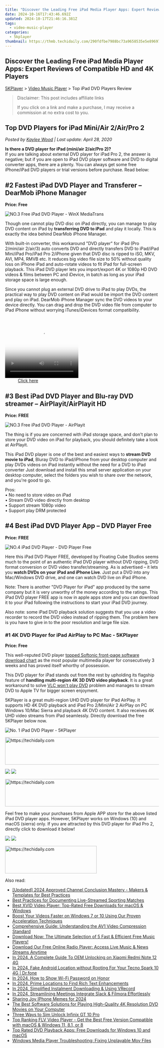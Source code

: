 ```yaml
---
title: "Discover the Leading Free iPad Media Player Apps: Expert Reviews of Compatible HD and 4K Players"
date: 2024-10-16T17:43:46.692Z
updated: 2024-10-17T21:46:16.381Z
tags:
  - video-music-player
categories:
  - 5kplayer
thumbnail: https://thmb.techidaily.com/290fdfbe7988bc73a9658535e5e89697be7bda898900fabab3b9425630194609.jpg
---
```


## Discover the Leading Free iPad Media Player Apps: Expert Reviews of Compatible HD and 4K Players

[5KPlayer](https://tools.techidaily.com/5kplayer/products/) \> [Video Music Player](https://tools.techidaily.com/5kplayer/video-music-player/) \> Top iPad DVD Players Review

>  Disclaimer: This post includes affiliate links
>
>  If you click on a link and make a purchase, I may receive a commission at no extra cost to you.
>

## Top DVD Players for iPad Mini/Air 2/Air/Pro 2

 _Posted by [Kaylee Wood](https://www.quora.com/profile/Amanda-Hu-21) | Last update: April 28, 2020_

**Is there a DVD player for iPad (mini/air 2/air/Pro 2)?**  
If you are talking about external DVD player for iPad Pro 2, the answer is negative; but if you are open to iPad DVD player software and DVD to digital converter apps, there are a plenty. You can always get some free iPhone/iPad DVD players or trial versions before purchase. Read below:

## #2 Fastest iPad DVD Player and Transferer – DearMob iPhone Manager

**Price: Free**

![NO.3 Free iPad DVD Player - WinX MediaTrans](https://www.5kplayer.com/video-music-player/../seopic/212.png) 

Though one cannot play DVD disc on iPad directly, you can manage to play DVD content on iPad by **transferring DVD to iPad** and play it locally. This is exactly the idea behind DearMob iPhone Manager.

With built-in converter, this workaround "DVD player" for iPad (Pro 2/mini/air 2/air/3) auto converts DVD and directly transfers DVD to iPad/iPad Mini/iPad Pro/iPad Pro 2/iPhone given that DVD disc is ripped to iSO, MKV, AVI, MP4, RMVB etc. It reduces big video file size to 50% without quality loss on iPhone iPad and auto-rotate videos to fit iPad for full-screen playback. This iPad DVD player lets you import/export 4K or 1080p HD DVD videos & films between PC and iDevice, in batch as long as your iPad storage space is large enough.

Since you cannot plug an external DVD drive to iPad to play DVDs, the practical way to play DVD content on iPad would be import the DVD content and play on iPad. DearMob iPhone Manager sync the DVD videos to your device directly. You can drag and drop the DVD video file from computer to iPad iPhone without worrying iTunes/iDevices format compatibility.

<!-- affiliate ads begin -->
<span id="1912746">
					<video width="240" height="200" style="cursor:pointer"
           poster="//a.impactradius-go.com/display-clicktoplayimage/1912746.png"
           onclick="if(!this.playClicked){this.play();this.setAttribute('controls',true);this.playClicked=true;}">
	   <source src="//a.impactradius-go.com/display-ad/20231-1912746">
	   <img src="//a.impactradius-go.com/display-clicktoplayimage/1912746.png" style="border: none; height: 100%; width: 100%; object-fit: contain">
	</video>
	<div style="width:150px;text-align:center"><a href="javascript:window.open(decodeURIComponent('https%3A%2F%2Fmindmanager.sjv.io%2Fc%2F5597632%2F1912746%2F20231'), '_blank');void(0);">Click here</a></div>
</span>
<img height="0" width="0" src="https://imp.pxf.io/i/5597632/1912746/20231" style="position:absolute;visibility:hidden;" border="0" />
<!-- affiliate ads end -->

## #3 Best iPad DVD Player and Blu-ray DVD streamer – AirPlayit/AirPlayit HD

**Price: FREE**

![NO.3 Free iPad DVD Player - AirPlayit](https://www.5kplayer.com/video-music-player/img/ipad-dvd-player-2.jpg) 

The thing is if you are concerned with iPad storage space, and don't plan to store your DVD video on iPad for playback, you should definitely take a look at AirPlayit. 

This iPad DVD player is one of the best and easiest ways to **stream DVD movie to iPad**, Bluray DVD to iPad/iPhone from your desktop computer and play DVDs videos on iPad instantly without the need for a DVD to iPad converter Just download and install this small server application on your desktop computer, select the folders you wish to share over the network, and you're good to go. 

Pros:  
• No need to store video on iPad  
• Stream DVD video directly from desktop  
• Support stream 1080p video  
• Support play DRM protected

## #4 Best iPad DVD Player App – DVD Player Free

**Price: FREE**

![NO.4 iPad DVD Player - DVD Player Free](https://www.5kplayer.com/video-music-player/img/ipad-dvd-player-3.jpg) 

Here this iPad DVD Player FREE, developed by Floating Cube Studios seems much to the point of an authentic iPad DVD player without DVD ripping, DVD format conversion or DVD video transfer/streaming. As is advertised – it lets you **watch DVDs on your iPad and iPhone Live**. Just put a DVD into any Mac/Windows DVD drive, and one can watch DVD live on iPad iPhone. 

Note: There is another "DVD Player for iPad" app produced by the same company but it is very unworthy of the money according to the ratings. This iPad DVD player FREE app is now in apple apps store and you can download it to your iPad following the instructions to start your iPad DVD journey. 

Also note: some iPad DVD playback solution suggests that you use a video recorder to record the DVD video instead of ripping them. The problem here is you have to give in to the poor resolution and large file size.

### #1 4K DVD Player for iPad AirPlay to PC Mac - 5KPlayer

**Price: Free**

This well-reputed DVD player [topped Softonic front-page software download chart](https://tools.techidaily.com/5kplayer/products/) as the most popular multimedia player for consecutively 3 weeks and has proved itself whorthy of possession.

This DVD player for iPad stands out from the rest by upholding its flagship feature of **handling multi-region 4K 3D DVD video playback**. It is a great workaround to solve [VLC won't play DVD](https://tools.techidaily.com/5kplayer/video-music-player/) problem and manages to stream DVD to Apple TV for bigger screen enjoyment. 

5KPlayer is a great multi-region UHD DVD player for iPad AirPlay. It supports HD 4K DVD playback and iPad Pro 2/Mini/Air 2 AirPlay on PC Windows 10/Mac Sierra and playback 4K DVD content. It also receives 4K UHD video streams from iPad seamlessly. Directly download the free 5KPlayer below now.

![No. 1 iPad DVD Player - 5KPlayer](https://www.5kplayer.com/video-music-player/../youtube-download/img/5kp-bluray.png) 

<!-- affiliate ads begin -->
<a href="https://aligracehair.sjv.io/c/5597632/1918719/19272" target="_top" id="1918719">
  <img src="//a.impactradius-go.com/display-ad/19272-1918719" border="0" alt="https://techidaily.com" width="728" height="90"/>
</a>
<img height="0" width="0" src="https://aligracehair.sjv.io/i/5597632/1918719/19272" style="position:absolute;visibility:hidden;" border="0" />
<!-- affiliate ads end -->

[![](https://www.5kplayer.com/video-music-player/../button/freedownwhitewin.png)](https://tools.techidaily.com/5kplayer/products/) [![](https://www.5kplayer.com/video-music-player/../button/freedownbackmac.png)](https://tools.techidaily.com/5kplayer/products/) 

<!-- affiliate ads begin -->
<a href="https://appsumo.8odi.net/c/5597632/2144276/7443" target="_top" id="2144276">
  <img src="//a.impactradius-go.com/display-ad/7443-2144276" border="0" alt="https://techidaily.com" width="728" height="90"/>
</a>
<img height="0" width="0" src="https://appsumo.8odi.net/i/5597632/2144276/7443" style="position:absolute;visibility:hidden;" border="0" />
<!-- affiliate ads end -->

Feel free to make your purchases from Apple APP store for the above listed iPad DVD player apps. However, 5KPlayer works on Windows (10) and macOS (sierra) only. If you are attracted by this DVD player for iPad Pro 2, directly click to download it below!

[![](https://www.5kplayer.com/video-music-player/../button/freedownwhitewin.png)](https://tools.techidaily.com/5kplayer/products/) [![](https://www.5kplayer.com/video-music-player/../button/freedownbackmac.png)](https://tools.techidaily.com/5kplayer/products/)

<!-- affiliate ads begin -->
<a href="https://aligracehair.sjv.io/c/5597632/2135413/19272" target="_top" id="2135413">
  <img src="//a.impactradius-go.com/display-ad/19272-2135413" border="0" alt="https://techidaily.com" width="300" height="90"/>
</a>
<img height="0" width="0" src="https://aligracehair.sjv.io/i/5597632/2135413/19272" style="position:absolute;visibility:hidden;" border="0" />
<!-- affiliate ads end -->

<ins class="adsbygoogle"
     style="display:block"
     data-ad-format="autorelaxed"
     data-ad-client="ca-pub-7571918770474297"
     data-ad-slot="1223367746"></ins>

<ins class="adsbygoogle"
     style="display:block"
     data-ad-client="ca-pub-7571918770474297"
     data-ad-slot="8358498916"
     data-ad-format="auto"
     data-full-width-responsive="true"></ins>

<span class="atpl-alsoreadstyle">Also read:</span>
<div><ul>
<li><a href="https://facebook-record-videos.techidaily.com/updated-2024-approved-channel-conclusion-mastery-makers-and-templates-for-best-practices/"><u>[Updated] 2024 Approved Channel Conclusion Mastery - Makers & Templates for Best Practices</u></a></li>
<li><a href="https://desktop-recording.techidaily.com/best-practices-for-documenting-live-streamed-sporting-matches/"><u>Best Practices for Documenting Live-Streamed Sporting Matches</u></a></li>
<li><a href="https://video-ai-editor.techidaily.com/best-xvid-video-player-top-rated-free-downloads-for-macos-and-windows/"><u>Best XVID Video Player: Top-Rated Free Downloads for macOS & Windows</u></a></li>
<li><a href="https://video-ai-editor.techidaily.com/boost-your-videos-faster-on-windows-7-or-10-using-our-proven-acceleration-techniques/"><u>Boost Your Videos Faster on Windows 7 or 10 Using Our Proven Acceleration Techniques</u></a></li>
<li><a href="https://video-ai-editor.techidaily.com/comprehensive-guide-understanding-the-av1-video-compression-standard/"><u>Comprehensive Guide: Understanding the AV1 Video Compression Standard</u></a></li>
<li><a href="https://video-ai-editor.techidaily.com/download-now-the-ultimate-selection-of-5-fast-and-efficient-free-music-players/"><u>Download Now: The Ultimate Selection of 5 Fast & Efficient Free Music Players!</u></a></li>
<li><a href="https://video-ai-editor.techidaily.com/download-our-free-online-radio-player-access-live-music-and-news-streams-anytime/"><u>Download Our Free Online Radio Player: Access Live Music & News Streams Anytime</u></a></li>
<li><a href="https://unlock-android.techidaily.com/in-2024-a-complete-guide-to-oem-unlocking-on-xiaomi-redmi-note-12-4g-by-drfone-android/"><u>In 2024, A Complete Guide To OEM Unlocking on Xiaomi Redmi Note 12 4G</u></a></li>
<li><a href="https://android-location.techidaily.com/in-2024-fake-android-location-without-rooting-for-your-tecno-spark-10-4g-drfone-by-drfone-virtual/"><u>In 2024, Fake Android Location without Rooting For Your Tecno Spark 10 4G | Dr.fone</u></a></li>
<li><a href="https://unlock-android.techidaily.com/in-2024-how-to-show-wi-fi-password-on-honor-by-drfone-android/"><u>In 2024, How to Show Wi-Fi Password on Honor</u></a></li>
<li><a href="https://extra-guidance.techidaily.com/in-2024-prime-locations-to-find-rich-text-enhancements/"><u>In 2024, Prime Locations to Find Rich Text Enhancements</u></a></li>
<li><a href="https://screen-mirroring-recording.techidaily.com/in-2024-simplified-instalment-downloading-and-using-vrecord/"><u>In 2024, Simplified Instalment Downloading & Using VRecord</u></a></li>
<li><a href="https://screen-recording.techidaily.com/in-2024-streamlining-meetings-integrate-slack-and-filmora-effortlessly/"><u>In 2024, Streamlining Meetings Integrate Slack & Filmora Effortlessly</u></a></li>
<li><a href="https://extra-support.techidaily.com/sharing-joy-iphone-memes-for-2024/"><u>Sharing Joy IPhone Memes for 2024</u></a></li>
<li><a href="https://video-ai-editor.techidaily.com/the-best-software-solutions-for-playing-high-quality-4k-resolution-dvd-movies-on-your-computer/"><u>The Best Software Solutions for Playing High-Quality 4K Resolution DVD Movies on Your Computer</u></a></li>
<li><a href="https://sim-unlock.techidaily.com/three-ways-to-sim-unlock-infinix-gt-10-pro-by-drfone-android/"><u>Three Ways to Sim Unlock Infinix GT 10 Pro</u></a></li>
<li><a href="https://video-ai-editor.techidaily.com/top-ranking-flv-video-player-get-the-best-free-version-compatible-with-macos-and-windows-11-81-or-8/"><u>Top Ranking FLV Video Player - Get the Best Free Version Compatible with macOS & Windows 11, 8.1, or 8</u></a></li>
<li><a href="https://video-ai-editor.techidaily.com/top-rated-dvd-playback-apps-free-downloads-for-windows-10-and-macos/"><u>Top Rated DVD Playback Apps: Free Downloads for Windows 10 and macOS</u></a></li>
<li><a href="https://video-ai-editor.techidaily.com/windows-media-player-troubleshooting-fixing-unplayable-mov-files/"><u>Windows Media Player Troubleshooting: Fixing Unplayable Mov Files</u></a></li>
</ul></div>


